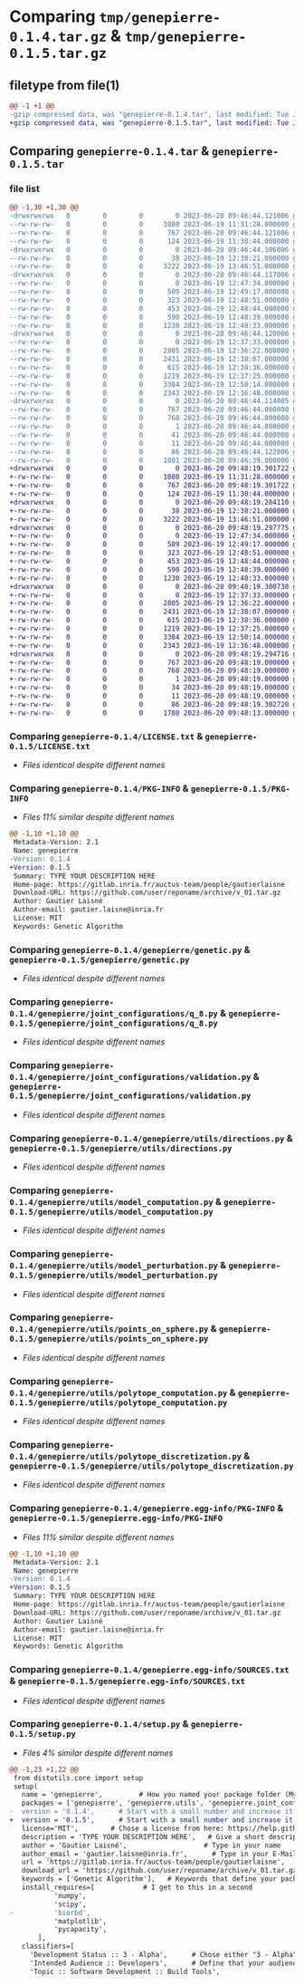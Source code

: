 # Comparing `tmp/genepierre-0.1.4.tar.gz` & `tmp/genepierre-0.1.5.tar.gz`

## filetype from file(1)

```diff
@@ -1 +1 @@
-gzip compressed data, was "genepierre-0.1.4.tar", last modified: Tue Jun 20 09:46:44 2023, max compression
+gzip compressed data, was "genepierre-0.1.5.tar", last modified: Tue Jun 20 09:48:19 2023, max compression
```

## Comparing `genepierre-0.1.4.tar` & `genepierre-0.1.5.tar`

### file list

```diff
@@ -1,30 +1,30 @@
-drwxrwxrwx   0        0        0        0 2023-06-20 09:46:44.121006 genepierre-0.1.4/
--rw-rw-rw-   0        0        0     1080 2023-06-19 11:31:28.000000 genepierre-0.1.4/LICENSE.txt
--rw-rw-rw-   0        0        0      767 2023-06-20 09:46:44.121006 genepierre-0.1.4/PKG-INFO
--rw-rw-rw-   0        0        0      124 2023-06-19 11:30:44.000000 genepierre-0.1.4/README.md
-drwxrwxrwx   0        0        0        0 2023-06-20 09:46:44.106006 genepierre-0.1.4/genepierre/
--rw-rw-rw-   0        0        0       38 2023-06-19 12:38:21.000000 genepierre-0.1.4/genepierre/__init__.py
--rw-rw-rw-   0        0        0     3222 2023-06-19 13:46:51.000000 genepierre-0.1.4/genepierre/genetic.py
-drwxrwxrwx   0        0        0        0 2023-06-20 09:46:44.117006 genepierre-0.1.4/genepierre/joint_configurations/
--rw-rw-rw-   0        0        0        0 2023-06-19 12:47:34.000000 genepierre-0.1.4/genepierre/joint_configurations/__init__.py
--rw-rw-rw-   0        0        0      509 2023-06-19 12:49:17.000000 genepierre-0.1.4/genepierre/joint_configurations/combinations.py
--rw-rw-rw-   0        0        0      323 2023-06-19 12:48:51.000000 genepierre-0.1.4/genepierre/joint_configurations/q_4.py
--rw-rw-rw-   0        0        0      453 2023-06-19 12:48:44.000000 genepierre-0.1.4/genepierre/joint_configurations/q_6.py
--rw-rw-rw-   0        0        0      590 2023-06-19 12:48:39.000000 genepierre-0.1.4/genepierre/joint_configurations/q_8.py
--rw-rw-rw-   0        0        0     1230 2023-06-19 12:48:33.000000 genepierre-0.1.4/genepierre/joint_configurations/validation.py
-drwxrwxrwx   0        0        0        0 2023-06-20 09:46:44.120006 genepierre-0.1.4/genepierre/utils/
--rw-rw-rw-   0        0        0        0 2023-06-19 12:37:33.000000 genepierre-0.1.4/genepierre/utils/__init__.py
--rw-rw-rw-   0        0        0     2805 2023-06-19 12:36:22.000000 genepierre-0.1.4/genepierre/utils/directions.py
--rw-rw-rw-   0        0        0     2431 2023-06-19 12:38:07.000000 genepierre-0.1.4/genepierre/utils/model_computation.py
--rw-rw-rw-   0        0        0      615 2023-06-19 12:38:36.000000 genepierre-0.1.4/genepierre/utils/model_perturbation.py
--rw-rw-rw-   0        0        0     1219 2023-06-19 12:37:25.000000 genepierre-0.1.4/genepierre/utils/points_on_sphere.py
--rw-rw-rw-   0        0        0     3384 2023-06-19 12:50:14.000000 genepierre-0.1.4/genepierre/utils/polytope_computation.py
--rw-rw-rw-   0        0        0     2343 2023-06-19 12:36:48.000000 genepierre-0.1.4/genepierre/utils/polytope_discretization.py
-drwxrwxrwx   0        0        0        0 2023-06-20 09:46:44.114005 genepierre-0.1.4/genepierre.egg-info/
--rw-rw-rw-   0        0        0      767 2023-06-20 09:46:44.000000 genepierre-0.1.4/genepierre.egg-info/PKG-INFO
--rw-rw-rw-   0        0        0      768 2023-06-20 09:46:44.000000 genepierre-0.1.4/genepierre.egg-info/SOURCES.txt
--rw-rw-rw-   0        0        0        1 2023-06-20 09:46:44.000000 genepierre-0.1.4/genepierre.egg-info/dependency_links.txt
--rw-rw-rw-   0        0        0       41 2023-06-20 09:46:44.000000 genepierre-0.1.4/genepierre.egg-info/requires.txt
--rw-rw-rw-   0        0        0       11 2023-06-20 09:46:44.000000 genepierre-0.1.4/genepierre.egg-info/top_level.txt
--rw-rw-rw-   0        0        0       86 2023-06-20 09:46:44.122006 genepierre-0.1.4/setup.cfg
--rw-rw-rw-   0        0        0     1801 2023-06-20 09:46:39.000000 genepierre-0.1.4/setup.py
+drwxrwxrwx   0        0        0        0 2023-06-20 09:48:19.301722 genepierre-0.1.5/
+-rw-rw-rw-   0        0        0     1080 2023-06-19 11:31:28.000000 genepierre-0.1.5/LICENSE.txt
+-rw-rw-rw-   0        0        0      767 2023-06-20 09:48:19.301722 genepierre-0.1.5/PKG-INFO
+-rw-rw-rw-   0        0        0      124 2023-06-19 11:30:44.000000 genepierre-0.1.5/README.md
+drwxrwxrwx   0        0        0        0 2023-06-20 09:48:19.284110 genepierre-0.1.5/genepierre/
+-rw-rw-rw-   0        0        0       38 2023-06-19 12:38:21.000000 genepierre-0.1.5/genepierre/__init__.py
+-rw-rw-rw-   0        0        0     3222 2023-06-19 13:46:51.000000 genepierre-0.1.5/genepierre/genetic.py
+drwxrwxrwx   0        0        0        0 2023-06-20 09:48:19.297775 genepierre-0.1.5/genepierre/joint_configurations/
+-rw-rw-rw-   0        0        0        0 2023-06-19 12:47:34.000000 genepierre-0.1.5/genepierre/joint_configurations/__init__.py
+-rw-rw-rw-   0        0        0      509 2023-06-19 12:49:17.000000 genepierre-0.1.5/genepierre/joint_configurations/combinations.py
+-rw-rw-rw-   0        0        0      323 2023-06-19 12:48:51.000000 genepierre-0.1.5/genepierre/joint_configurations/q_4.py
+-rw-rw-rw-   0        0        0      453 2023-06-19 12:48:44.000000 genepierre-0.1.5/genepierre/joint_configurations/q_6.py
+-rw-rw-rw-   0        0        0      590 2023-06-19 12:48:39.000000 genepierre-0.1.5/genepierre/joint_configurations/q_8.py
+-rw-rw-rw-   0        0        0     1230 2023-06-19 12:48:33.000000 genepierre-0.1.5/genepierre/joint_configurations/validation.py
+drwxrwxrwx   0        0        0        0 2023-06-20 09:48:19.300730 genepierre-0.1.5/genepierre/utils/
+-rw-rw-rw-   0        0        0        0 2023-06-19 12:37:33.000000 genepierre-0.1.5/genepierre/utils/__init__.py
+-rw-rw-rw-   0        0        0     2805 2023-06-19 12:36:22.000000 genepierre-0.1.5/genepierre/utils/directions.py
+-rw-rw-rw-   0        0        0     2431 2023-06-19 12:38:07.000000 genepierre-0.1.5/genepierre/utils/model_computation.py
+-rw-rw-rw-   0        0        0      615 2023-06-19 12:38:36.000000 genepierre-0.1.5/genepierre/utils/model_perturbation.py
+-rw-rw-rw-   0        0        0     1219 2023-06-19 12:37:25.000000 genepierre-0.1.5/genepierre/utils/points_on_sphere.py
+-rw-rw-rw-   0        0        0     3384 2023-06-19 12:50:14.000000 genepierre-0.1.5/genepierre/utils/polytope_computation.py
+-rw-rw-rw-   0        0        0     2343 2023-06-19 12:36:48.000000 genepierre-0.1.5/genepierre/utils/polytope_discretization.py
+drwxrwxrwx   0        0        0        0 2023-06-20 09:48:19.294716 genepierre-0.1.5/genepierre.egg-info/
+-rw-rw-rw-   0        0        0      767 2023-06-20 09:48:19.000000 genepierre-0.1.5/genepierre.egg-info/PKG-INFO
+-rw-rw-rw-   0        0        0      768 2023-06-20 09:48:19.000000 genepierre-0.1.5/genepierre.egg-info/SOURCES.txt
+-rw-rw-rw-   0        0        0        1 2023-06-20 09:48:19.000000 genepierre-0.1.5/genepierre.egg-info/dependency_links.txt
+-rw-rw-rw-   0        0        0       34 2023-06-20 09:48:19.000000 genepierre-0.1.5/genepierre.egg-info/requires.txt
+-rw-rw-rw-   0        0        0       11 2023-06-20 09:48:19.000000 genepierre-0.1.5/genepierre.egg-info/top_level.txt
+-rw-rw-rw-   0        0        0       86 2023-06-20 09:48:19.302720 genepierre-0.1.5/setup.cfg
+-rw-rw-rw-   0        0        0     1780 2023-06-20 09:48:13.000000 genepierre-0.1.5/setup.py
```

### Comparing `genepierre-0.1.4/LICENSE.txt` & `genepierre-0.1.5/LICENSE.txt`

 * *Files identical despite different names*

### Comparing `genepierre-0.1.4/PKG-INFO` & `genepierre-0.1.5/PKG-INFO`

 * *Files 11% similar despite different names*

```diff
@@ -1,10 +1,10 @@
 Metadata-Version: 2.1
 Name: genepierre
-Version: 0.1.4
+Version: 0.1.5
 Summary: TYPE YOUR DESCRIPTION HERE
 Home-page: https://gitlab.inria.fr/auctus-team/people/gautierlaisne
 Download-URL: https://github.com/user/reponame/archive/v_01.tar.gz
 Author: Gautier Laisné
 Author-email: gautier.laisne@inria.fr
 License: MIT
 Keywords: Genetic Algorithm
```

### Comparing `genepierre-0.1.4/genepierre/genetic.py` & `genepierre-0.1.5/genepierre/genetic.py`

 * *Files identical despite different names*

### Comparing `genepierre-0.1.4/genepierre/joint_configurations/q_8.py` & `genepierre-0.1.5/genepierre/joint_configurations/q_8.py`

 * *Files identical despite different names*

### Comparing `genepierre-0.1.4/genepierre/joint_configurations/validation.py` & `genepierre-0.1.5/genepierre/joint_configurations/validation.py`

 * *Files identical despite different names*

### Comparing `genepierre-0.1.4/genepierre/utils/directions.py` & `genepierre-0.1.5/genepierre/utils/directions.py`

 * *Files identical despite different names*

### Comparing `genepierre-0.1.4/genepierre/utils/model_computation.py` & `genepierre-0.1.5/genepierre/utils/model_computation.py`

 * *Files identical despite different names*

### Comparing `genepierre-0.1.4/genepierre/utils/model_perturbation.py` & `genepierre-0.1.5/genepierre/utils/model_perturbation.py`

 * *Files identical despite different names*

### Comparing `genepierre-0.1.4/genepierre/utils/points_on_sphere.py` & `genepierre-0.1.5/genepierre/utils/points_on_sphere.py`

 * *Files identical despite different names*

### Comparing `genepierre-0.1.4/genepierre/utils/polytope_computation.py` & `genepierre-0.1.5/genepierre/utils/polytope_computation.py`

 * *Files identical despite different names*

### Comparing `genepierre-0.1.4/genepierre/utils/polytope_discretization.py` & `genepierre-0.1.5/genepierre/utils/polytope_discretization.py`

 * *Files identical despite different names*

### Comparing `genepierre-0.1.4/genepierre.egg-info/PKG-INFO` & `genepierre-0.1.5/genepierre.egg-info/PKG-INFO`

 * *Files 11% similar despite different names*

```diff
@@ -1,10 +1,10 @@
 Metadata-Version: 2.1
 Name: genepierre
-Version: 0.1.4
+Version: 0.1.5
 Summary: TYPE YOUR DESCRIPTION HERE
 Home-page: https://gitlab.inria.fr/auctus-team/people/gautierlaisne
 Download-URL: https://github.com/user/reponame/archive/v_01.tar.gz
 Author: Gautier Laisné
 Author-email: gautier.laisne@inria.fr
 License: MIT
 Keywords: Genetic Algorithm
```

### Comparing `genepierre-0.1.4/genepierre.egg-info/SOURCES.txt` & `genepierre-0.1.5/genepierre.egg-info/SOURCES.txt`

 * *Files identical despite different names*

### Comparing `genepierre-0.1.4/setup.py` & `genepierre-0.1.5/setup.py`

 * *Files 4% similar despite different names*

```diff
@@ -1,23 +1,22 @@
 from distutils.core import setup
 setup(
   name = 'genepierre',         # How you named your package folder (MyLib)
   packages = ['genepierre', 'genepierre.utils', 'genepierre.joint_configurations'],   # Chose the same as "name"
-  version = '0.1.4',      # Start with a small number and increase it with every change you make
+  version = '0.1.5',      # Start with a small number and increase it with every change you make
   license='MIT',        # Chose a license from here: https://help.github.com/articles/licensing-a-repository
   description = 'TYPE YOUR DESCRIPTION HERE',   # Give a short description about your library
   author = 'Gautier Laisné',                   # Type in your name
   author_email = 'gautier.laisne@inria.fr',      # Type in your E-Mail
   url = 'https://gitlab.inria.fr/auctus-team/people/gautierlaisne',   # Provide either the link to your github or to your website
   download_url = 'https://github.com/user/reponame/archive/v_01.tar.gz',    # I explain this later on
   keywords = ['Genetic Algorithm'],   # Keywords that define your package best
   install_requires=[            # I get to this in a second
           'numpy',
           'scipy',
-          'biorbd',
           'matplotlib',
           'pycapacity',
       ],
   classifiers=[
     'Development Status :: 3 - Alpha',      # Chose either "3 - Alpha", "4 - Beta" or "5 - Production/Stable" as the current state of your package
     'Intended Audience :: Developers',      # Define that your audience are developers
     'Topic :: Software Development :: Build Tools',
```

